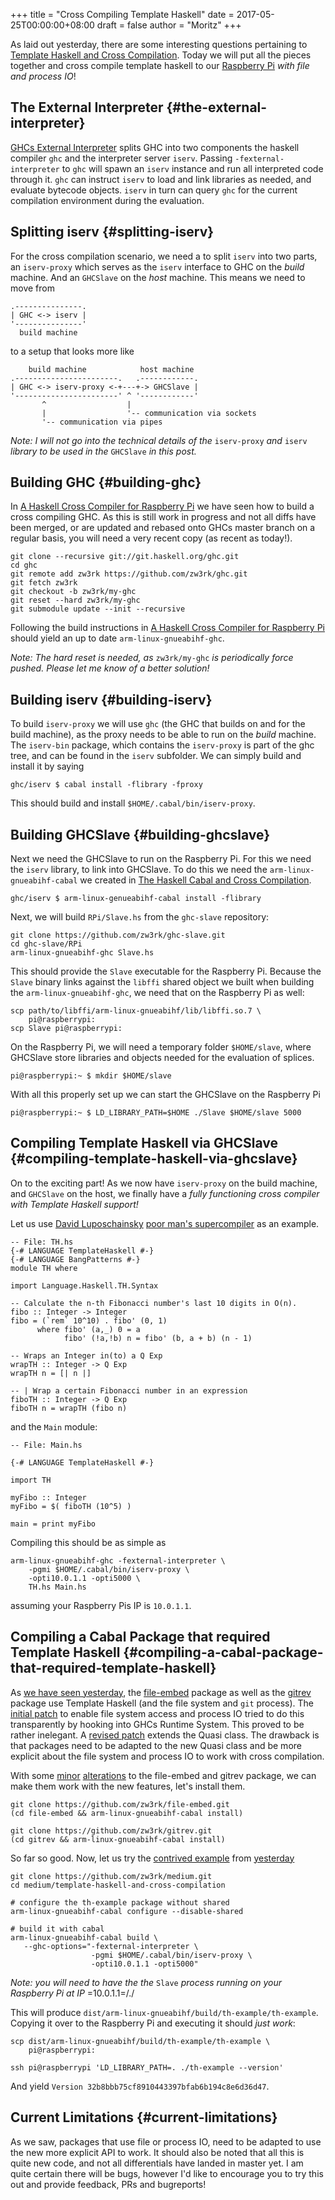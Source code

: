 +++
title = "Cross Compiling Template Haskell"
date = 2017-05-25T00:00:00+08:00
draft = false
author = "Moritz"
+++

As laid out yesterday, there are some interesting questions pertaining
to
[Template
Haskell and Cross Compilation](https://medium.com/@zw3rk/template-haskell-and-cross-compilation-16b92f40c6ab). Today we will put all the pieces
together and cross compile template haskell to our
[Raspberry Pi](http://amzn.to/2qb8k10) _with file and process IO_!


## The External Interpreter {#the-external-interpreter}

[GHCs
External Interpreter](https://ghc.haskell.org/trac/ghc/wiki/Commentary/Compiler/ExternalInterpreter) splits GHC into two components the haskell
compiler `ghc` and the interpreter server `iserv`. Passing
`-fexternal-interpreter` to `ghc` will spawn an `iserv` instance and run
all interpreted code through it. `ghc` can instruct `iserv` to load and
link libraries as needed, and evaluate bytecode objects. `iserv` in turn
can query `ghc` for the current compilation environment during the
evaluation.


## Splitting iserv {#splitting-iserv}

For the cross compilation scenario, we need a to split `iserv` into two
parts, an `iserv-proxy` which serves as the `iserv` interface to GHC on
the _build_ machine. And an `GHCSlave` on the _host_ machine. This means
we need to move from

```text
.---------------.
| GHC <-> iserv |
'---------------'
  build machine
```

to a setup that looks more like

```text
    build machine            host machine
.-----------------------.   .------------.
| GHC <-> iserv-proxy <-+---+-> GHCSlave |
'-----------------------' ^ '------------'
       ^                  |
       |                  '-- communication via sockets
       '-- communication via pipes
```

_Note: I will not go into the technical details of the_ `iserv-proxy`
_and_ `iserv` _library to be used in the_ `GHCSlave` _in this post._


## Building GHC {#building-ghc}

In
[A
Haskell Cross Compiler for Raspberry Pi](https://medium.com/@zw3rk/a-haskell-cross-compiler-for-raspberry-pi-ddd9d41ced94) we have seen how to build a
cross compiling GHC. As this is still work in progress and not all diffs
have been merged, or are updated and rebased onto GHCs master branch on
a regular basis, you will need a very recent copy (as recent as today!).

```text
git clone --recursive git://git.haskell.org/ghc.git
cd ghc
git remote add zw3rk https://github.com/zw3rk/ghc.git
git fetch zw3rk
git checkout -b zw3rk/my-ghc
git reset --hard zw3rk/my-ghc
git submodule update --init --recursive
```

Following the build instructions in
[A
Haskell Cross Compiler for Raspberry Pi](https://medium.com/@zw3rk/a-haskell-cross-compiler-for-raspberry-pi-ddd9d41ced94) should yield an up to date
`arm-linux-gnueabihf-ghc`.

_Note: The hard reset is needed, as_ `zw3rk/my-ghc` _is periodically
force pushed. Please let me know of a better solution!_


## Building iserv {#building-iserv}

To build `iserv-proxy` we will use `ghc` (the GHC that builds on and for
the build machine), as the proxy needs to be able to run on the _build_
machine. The `iserv-bin` package, which contains the `iserv-proxy` is
part of the ghc tree, and can be found in the `iserv` subfolder. We can
simply build and install it by saying

```text
ghc/iserv $ cabal install -flibrary -fproxy
```

This should build and install `$HOME/.cabal/bin/iserv-proxy`.


## Building GHCSlave {#building-ghcslave}

Next we need the GHCSlave to run on the Raspberry Pi. For this we need
the `iserv` library, to link into GHCSlave. To do this we need the
`arm-linux-gnueabihf-cabal` we created in
[The
Haskell Cabal and Cross Compilation](https://medium.com/@zw3rk/the-haskell-cabal-and-cross-compilation-e9885fd5e2f).

```text
ghc/iserv $ arm-linux-genueabihf-cabal install -flibrary
```

Next, we will build `RPi/Slave.hs` from the `ghc-slave` repository:

```text
git clone https://github.com/zw3rk/ghc-slave.git
cd ghc-slave/RPi
arm-linux-gnueabihf-ghc Slave.hs
```

This should provide the `Slave` executable for the Raspberry Pi. Because
the `Slave` binary links against the `libffi` shared object we built
when building the `arm-linux-gnueabihf-ghc`, we need that on the
Raspberry Pi as well:

```text
scp path/to/libffi/arm-linux-gnueabihf/lib/libffi.so.7 \
    pi@raspberrypi:
scp Slave pi@raspberrypi:
```

On the Raspberry Pi, we will need a temporary folder `$HOME/slave`,
where GHCSlave store libraries and objects needed for the evaluation of
splices.

```text
pi@raspberrypi:~ $ mkdir $HOME/slave
```

With all this properly set up we can start the GHCSlave on the Raspberry
Pi

```text
pi@raspberrypi:~ $ LD_LIBRARY_PATH=$HOME ./Slave $HOME/slave 5000
```


## Compiling Template Haskell via GHCSlave {#compiling-template-haskell-via-ghcslave}

On to the exciting part! As we now have `iserv-proxy` on the build
machine, and `GHCSlave` on the host, we finally have a _fully
functioning cross compiler with Template Haskell support!_

Let us use [David Luposchainsky](https://github.com/quchen)
[poor
man's supercompiler](https://github.com/quchen/articles/blob/master/useful%5Ftechniques.md#poor-mans-supercompiler) as an example.

```text
-- File: TH.hs
{-# LANGUAGE TemplateHaskell #-}
{-# LANGUAGE BangPatterns #-}
module TH where
```

```text
import Language.Haskell.TH.Syntax
```

```text
-- Calculate the n-th Fibonacci number's last 10 digits in O(n).
fibo :: Integer -> Integer
fibo = (`rem` 10^10) . fibo' (0, 1)
      where fibo' (a,_) 0 = a
            fibo' (!a,!b) n = fibo' (b, a + b) (n - 1)

-- Wraps an Integer in(to) a Q Exp
wrapTH :: Integer -> Q Exp
wrapTH n = [| n |]

-- | Wrap a certain Fibonacci number in an expression
fiboTH :: Integer -> Q Exp
fiboTH n = wrapTH (fibo n)
```

and the `Main` module:

```text
-- File: Main.hs

{-# LANGUAGE TemplateHaskell #-}

import TH

myFibo :: Integer
myFibo = $( fiboTH (10^5) )

main = print myFibo
```

Compiling this should be as simple as

```text
arm-linux-gnueabihf-ghc -fexternal-interpreter \
    -pgmi $HOME/.cabal/bin/iserv-proxy \
    -opti10.0.1.1 -opti5000 \
    TH.hs Main.hs
```

assuming your Raspberry Pis IP is `10.0.1.1`.


## Compiling a Cabal Package that required Template Haskell {#compiling-a-cabal-package-that-required-template-haskell}

As
[we
have seen yesterday](https://medium.com/@zw3rk/template-haskell-and-cross-compilation-16b92f40c6ab), the
[file-embed](https://hackage.haskell.org/package/file-embed) package
as well as the [gitrev](https://hackage.haskell.org/package/gitrev)
package use Template Haskell (and the file system and `git` process).
The [initial patch](https://phabricator.haskell.org/D3502) to enable
file system access and process IO tried to do this transparently by
hooking into GHCs Runtime System. This proved to be rather inelegant. A
[revised patch](https://phabricator.haskell.org/D3608) extends the
Quasi class. The drawback is that packages need to be adapted to the new
Quasi class and be more explicit about the file system and process IO to
work with cross compilation.

With some
[minor](https://github.com/zw3rk/file-embed/commit/679b3690e1edf53986ea3af83e99115fdc32b75c)
[alterations](https://github.com/zw3rk/gitrev/commit/958f5bf8fd5d16c22f282a96d54ad1f8ddae5240)
to the file-embed and gitrev package, we can make them work with the new
features, let's install them.

```text
git clone https://github.com/zw3rk/file-embed.git
(cd file-embed && arm-linux-gnueabihf-cabal install)
```

```text
git clone https://github.com/zw3rk/gitrev.git
(cd gitrev && arm-linux-gnueabihf-cabal install)
```

So far so good. Now, let us try the
[contrived
example](https://github.com/zw3rk/medium/tree/master/template-haskell-and-cross-compilation) from
[yesterday](https://medium.com/@zw3rk/template-haskell-and-cross-compilation-16b92f40c6ab)

```text
git clone https://github.com/zw3rk/medium.git
cd medium/template-haskell-and-cross-compilation
```

```text
# configure the th-example package without shared
arm-linux-gnueabihf-cabal configure --disable-shared
```

```text
# build it with cabal
arm-linux-gnueabihf-cabal build \
   --ghc-options="-fexternal-interpreter \
                  -pgmi $HOME/.cabal/bin/iserv-proxy \
                  -opti10.0.1.1 -opti5000"
```

_Note: you will need to have the the_ `Slave` _process running on your
Raspberry Pi at IP_ =10.0.1.1=/./

This will produce
`dist/arm-linux-gnueabihf/build/th-example/th-example`. Copying it over
to the Raspberry Pi and executing it should _just work_:

```text
scp dist/arm-linux-gnueabihf/build/th-example/th-example \
    pi@raspberrypi:
```

```text
ssh pi@raspberrypi 'LD_LIBRARY_PATH=. ./th-example --version'
```

And yield `Version 32b8bbb75cf8910443397bfab6b194c8e6d36d47`.


## Current Limitations {#current-limitations}

As we saw, packages that use file or process IO, need to be adapted to
use the new more explicit API to work. It should also be noted that all
this is quite new code, and not all differentials have landed in master
yet. I am quite certain there will be bugs, however I'd like to
encourage you to try this out and provide feedback, PRs and bugreports!